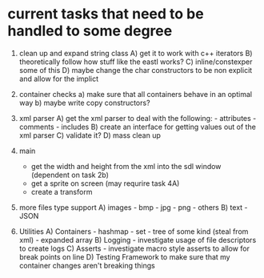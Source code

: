 # current tasks that need to be handled to some degree
1. clean up and expand string class
    A) get it to work with c++ iterators
    B) theoretically follow how stuff like the eastl works?
    C) inline/constexper some of this
    D) maybe change the char constructors to be non explicit and allow for the implict

2. container checks
    a) make sure that all containers behave in an optimal way
    b) maybe write copy constructors?

3. xml parser
    A) get the xml parser to deal with the following:
        - attributes
        - comments
        - includes
    B) create an interface for getting values out of the xml parser
    C) validate it?
    D) mass clean up

4. main
    - get the width and height from the xml into the sdl window (dependent on task 2b)
    - get a sprite on screen (may requrire task 4A)
    - create a transform 
5. more files type support
    A) images
        - bmp
        - jpg
        - png
        - others
    B) text
        - JSON
6. Utilities 
    A) Containers
        - hashmap
        - set
        - tree of some kind (steal from xml)
        - expanded array
    B) Logging
        - investigate usage of file descriptors to create logs
    C) Asserts
        - investigate macro style asserts to allow for break points on line
    D) Testing Framework to make sure that my container changes aren't breaking things
